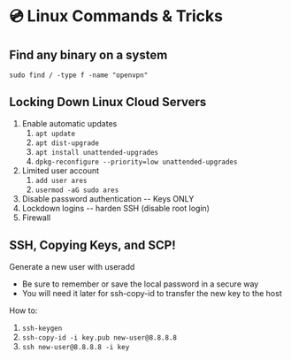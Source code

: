 # 💿 Linux Commands & Tricks

## Find any binary on a system

```
sudo find / -type f -name "openvpn"
```

## Locking Down Linux Cloud Servers

1. Enable automatic updates
   1. `apt update`
   2. `apt dist-upgrade`
   3. `apt install unattended-upgrades`
   4. `dpkg-reconfigure --priority=low unattended-upgrades`
2. Limited user account
   1. `add user ares`
   2. `usermod -aG sudo ares`
3. Disable password authentication -- Keys ONLY
4. Lockdown logins -- harden SSH (disable root login)
5. Firewall

## SSH, Copying Keys, and SCP!

Generate a new user with useradd

* Be sure to remember or save the local password in a secure way
* You will need it later for ssh-copy-id to transfer the new key to the host

How to:

1. `ssh-keygen`
2. `ssh-copy-id -i key.pub new-user@8.8.8.8`
3. `ssh new-user@8.8.8.8 -i key`
